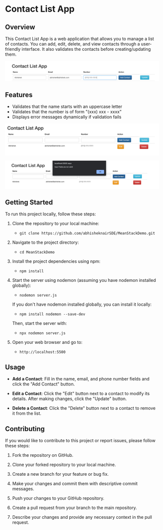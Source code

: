 # Contact List App

## Overview 
This Contact List App is a web application that allows you to manage a list of contacts. You can add, edit, delete, and view contacts through a user-friendly interface. It also validates the contacts before creating/updating them.

![Main Page](./Screenshots/ss2.png)

## Features
- Validates that the name starts with an uppercase letter
- Validates that the number is of form "(xxx) xxx - xxxx"
- Displays error messages dynamically if validation fails

![Adding Page](./Screenshots/ss1.png)

![Error Page](./Screenshots/ss3.png)

## Getting Started

To run this project locally, follow these steps:

1. Clone the repository to your local machine:
   - `git clone https://github.com/abhisheknairSDE/MeanStackDemo.git`

2. Navigate to the project directory:
   - `cd MeanStackDemo`

3. Install the project dependencies using npm:
   - `npm install`

4. Start the server using nodemon (assuming you have nodemon installed globally):
   - `nodemon server.js`
   
   If you don't have nodemon installed globally, you can install it locally:
   - `npm install nodemon --save-dev`
   
   Then, start the server with:
   - `npx nodemon server.js`

5. Open your web browser and go to:
   - `http://localhost:5500`

## Usage

- **Add a Contact**: Fill in the name, email, and phone number fields and click the "Add Contact" button.

- **Edit a Contact**: Click the "Edit" button next to a contact to modify its details. After making changes, click the "Update" button.

- **Delete a Contact**: Click the "Delete" button next to a contact to remove it from the list.

## Contributing

If you would like to contribute to this project or report issues, please follow these steps:

1. Fork the repository on GitHub.

2. Clone your forked repository to your local machine.

3. Create a new branch for your feature or bug fix.

4. Make your changes and commit them with descriptive commit messages.

5. Push your changes to your GitHub repository.

6. Create a pull request from your branch to the main repository.

7. Describe your changes and provide any necessary context in the pull request.
